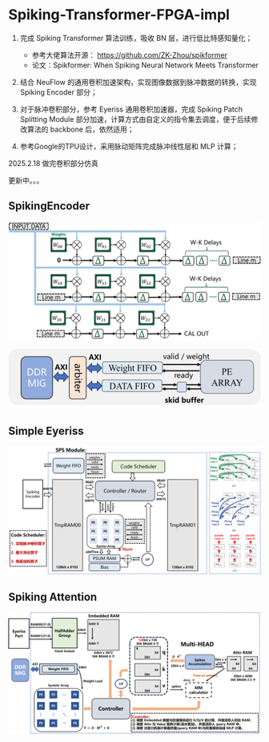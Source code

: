 # Spiking-Transformer-FPGA-impl

1. 完成 Spiking Transformer 算法训练，吸收 BN 层，进行低比特感知量化；
    - 参考大佬算法开源： https://github.com/ZK-Zhou/spikformer
    - 论文：Spikformer: When Spiking Neural Network Meets Transformer

2. 结合 NeuFlow 的通用卷积加速架构，实现图像数据到脉冲数据的转换，实现 Spiking Encoder 部分；

3. 对于脉冲卷积部分，参考 Eyeriss 通用卷积加速器，完成 Spiking Patch Splitting Module 部分加速，计算方式由自定义的指令集去调度，便于后续修改算法的 backbone 后，依然适用；

4. 参考Google的TPU设计，采用脉动矩阵完成脉冲线性层和 MLP 计算；

2025.2.18 做完卷积部分仿真

更新中。。。

## SpikingEncoder

![SpikingEncoder00](/diagram/SpikingEncoder.png)

![SpikingEncoder01](/diagram/SpikingEncoder_1.png)

## Simple Eyeriss

![Eyeriss00](/diagram/Eyeriss_part.png)

## Spiking Attention

![Attention00](/diagram/SpikingAttn.png)
